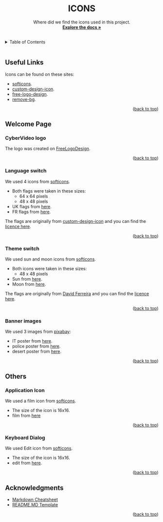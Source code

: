 <div id="top"></div>

<!-- TITLE -->
<div align="center">
<h1 align="center">ICONS</h1>
  <p align="center">
Where did we find the icons used in this project.
<br />
    <a href="https://github.com/MathysC/CyberVideo/tree/master/Docs"><strong>Explore the docs »</strong></a>
    <br />
    <br />
  </p>
</div>

 <!-- TABLE OF CONTENTS -->
 <details>
  <summary>Table of Contents</summary>
  <ol>
    <li>
      <a href="#useful-links">Useful links</a>
    </li>
    <li>
        <a href="#welcome-page">Welcome Page</a>
        <ul>
            <li><a href="#cybervideo-logo">CyberVideo Logo</a></li>
            <li><a href="#language-switch">Language switch</a></li>
            <li><a href="#theme-switch">Theme switch</a></li>
            <li><a href="#banner-images">Banner Images</a></li>
        </ul>
    </li>
    <li>
        <a href="#others">Others</a>
        <ul>
            <li><a href=#application-icon> Application icon</li>
            <li><a href="#cybervideo-logo">Keyboard Dialog</a></li>
        </ul>
    </li>
  </ol>
</details>
<br>

## Useful Links

Icons can be found on these sites:

- [softicons][soft].
- [custom-design-icon][cid].
- [free-logo-design][fld].
- [remove-bg][rbg].

<p align="right">(<a href="#top">back to top</a>)</p>

## Welcome Page

### CyberVideo logo

The logo was created on [FreeLogoDesign][fld].

<p align="right">(<a href="#top">back to top</a>)</p>

### Language switch

We used 4 icons from [softicons][soft].

- Both flags were taken in these sizes:
  - 64 x 64 pixels
  - 48 x 48 pixels
- UK flags from [here][uk-flag].
- FR flags from [here][fr-flag].

The flags are originally from [custom-design-icon][cid] and you can find the [licence here][license].

<p align="right">(<a href="#top">back to top</a>)</p>

### Theme switch

We used sun and moon icons from [softicons][soft].

- Both icons were taken in these sizes:
  - 48 x 48 pixels
- Sun from [here][sun].
- Moon from [here][moon].

The flags are originally from [David Ferreira][sun-moon-site] and you can find the [licence here][license-wpzoom].

<p align="right">(<a href="#top">back to top</a>)</p>

### Banner images

We used 3 images from [pixabay][pbay]:

- IT poster from [here][it].
- police poster from [here][police].
- desert poster from [here][desert].
<p align="right">(<a href="#top">back to top</a>)</p>

## Others

### Application Icon

We used a film icon from [softicons][soft].

- The size of the icon is 16x16.
- film from [here][film-ico]
<p align="right">(<a href="#top">back to top</a>)</p>

### Keyboard Dialog

We used Edit icon from [softicons][soft].

- The size of the icon is 16x16.
- edit from [here][edit-ico].
<p align="right">(<a href="#top">back to top</a>)</p>

## Acknowledgments

- [Markdown Cheatsheet][md-url]
- [README.MD Template][readme-url]
<p align="right">(<a href="#top">back to top</a>)</p>

<!-- MARKDOWN LINKS & IMAGES -->

[md-url]: https://github.com/adam-p/markdown-here/wiki/Markdown-Cheatsheet
[readme-url]: https://github.com/othneildrew/Best-README-Template
[soft]: https://www.softicons.com/
[cid]: https://www.customicondesign.com
[rbg]: https://www.remove.bg/
[fld]: https://www.freelogodesign.org/
[license]: https://www.customicondesign.com/license-agreement/
[uk-flag]: https://www.softicons.com/web-icons/flag-icons-by-custom-icon-design/united-kingdom-flag-icon
[fr-flag]: https://www.softicons.com/web-icons/flag-icons-by-custom-icon-design/france-flag-icon
[moon]: https://www.softicons.com/toolbar-icons/wpzoom-developer-icon-set-by-wpzoom/moon-icon
[sun]: https://www.softicons.com/toolbar-icons/wpzoom-developer-icon-set-by-wpzoom/sun-icon
[sun-moon-site]: http://www.wpzoom.com
[license-wpzoom]: https://files.softicons.com/download/toolbar-icons/wpzoom-developer-icon-set-by-wpzoom/license.txt
[pbay]: https://pixabay.com/images/search/movie%20posters/?min_width=100&min_height=600&manual_search=1
[it]: https://pixabay.com/illustrations/it-it-movie-minimal-poster-poster-3706529/
[police]: https://pixabay.com/photos/police-crime-scene-cop-movie-poster-6718716/
[desert]: https://pixabay.com/photos/desert-fantasy-movie-poster-6952778/
[edit-ico]: https://www.softicons.com/toolbar-icons/mono-general-icons-2-by-custom-icon-design/edit-icon
[film-ico]: https://www.softicons.com/toolbar-icons/fugue-16px-icons-by-yusuke-kamiyamane/film-icon

